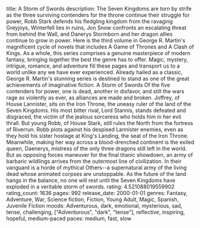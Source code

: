 title: A Storm of Swords
description: The Seven Kingdoms are torn by strife as the three surviving contenders for the throne continue their struggle for power, Robb Stark defends his fledgling kingdom from the ravaging Greyjoys, Winterfell lies in ruins, Jon Snow confronts an escalating threat from behind the Wall, and Danerys Stormborn and her dragon allies continue to grow in power. Here is the third volume in George R. Martin's magnificent cycle of novels that includes A Game of Thrones and A Clash of Kings. As a whole, this series comprises a genuine masterpiece of modern fantasy, bringing together the best the genre has to offer. Magic, mystery, intrigue, romance, and adventure fill these pages and transport us to a world unlike any we have ever experienced. Already hailed as a classic, George R. Martin's stunning series is destined to stand as one of the great achievements of imaginative fiction. A Storm of Swords Of the five contenders for power, one is dead, another in disfavor, and still the wars rage as violently as ever, as alliances are made and broken. Joffrey, of House Lannister, sits on the Iron Throne, the uneasy ruler of the land of the Seven Kingdoms. His most bitter rival, Lord Stannis, stands defeated and disgraced, the victim of the jealous sorceress who holds him in her evil thrall. But young Robb, of House Stark, still rules the North from the fortress of Riverrun. Robb plots against his despised Lannister enemies, even as they hold his sister hostage at King's Landing, the seat of the Iron Throne. Meanwhile, making her way across a blood-drenched continent is the exiled queen, Daenerys, mistress of the only three dragons still left in the world. But as opposing forces maneuver for the final titanic showdown, an army of barbaric wildlings arrives from the outermost line of civilization. In their vanguard is a horde of mythical Others--a supernatural army of the living dead whose animated corpses are unstoppable. As the future of the land hangs in the balance, no one will rest until the Seven Kingdoms have exploded in a veritable storm of swords.
rating: 4.521088019559902
rating_count: 1636
pages: 992
release_date: 2000-01-01
genres: Fantasy, Adventure, War, Science fiction, Fiction, Young Adult, Magic, Spanish, Juvenile Fiction
moods: Adventurous, dark, emotional, mysterious, sad, tense, challenging, ["Adventurous", "dark", "tense"], reflective, inspiring, hopeful, medium-paced
paces: medium, fast, slow